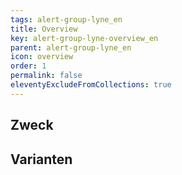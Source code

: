 ```yaml
---
tags: alert-group-lyne_en
title: Overview
key: alert-group-lyne-overview_en
parent: alert-group-lyne_en
icon: overview
order: 1
permalink: false
eleventyExcludeFromCollections: true
---
```


## Zweck

## Varianten


